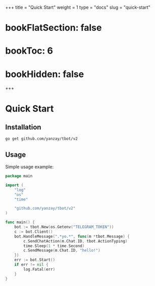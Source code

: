 +++
title = "Quick Start"
weight = 1
type = "docs"
slug = "quick-start"
# bookFlatSection: false
# bookToc: 6
# bookHidden: false
+++

# Quick Start

## Installation

```bash
go get github.com/yanzay/tbot/v2
```

## Usage

Simple usage example:

```go
package main

import (
	"log"
	"os"
	"time"

	"github.com/yanzay/tbot/v2"
)

func main() {
	bot := tbot.New(os.Getenv("TELEGRAM_TOKEN"))
	c := bot.Client()
	bot.HandleMessage(".*yo.*", func(m *tbot.Message) {
		c.SendChatAction(m.Chat.ID, tbot.ActionTyping)
		time.Sleep(1 * time.Second)
		c.SendMessage(m.Chat.ID, "hello!")
	})
	err := bot.Start()
	if err != nil {
		log.Fatal(err)
	}
}
```
